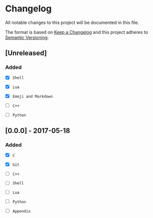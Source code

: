# Changelog
All notable changes to this project will be documented in this file.

The format is based on [Keep a Changelog](http://keepachangelog.com/)
and this project adheres to [Semantic Versioning](http://semver.org/).

## [Unreleased]
### Added
- [X] `Shell`
- [X] `Lua`
- [X] `Emoji and Markdown`

- [ ] `C++`
- [ ] `Python`

## [0.0.0] - 2017-05-18
### Added
- [X] `C`
- [X] `Git`

- [ ] `C++` 
- [ ] `Shell`
- [ ] `Lua`
- [ ] `Python`
- [ ] `Appendix`
